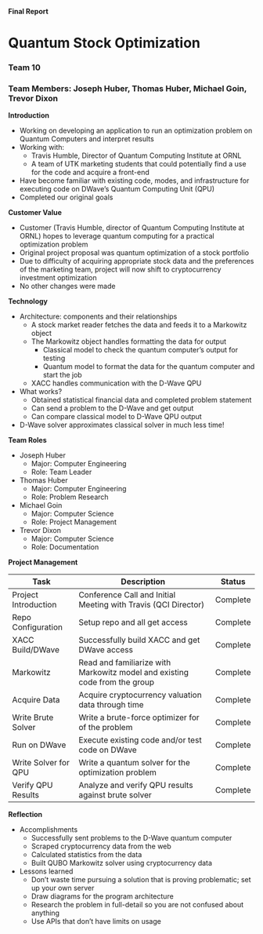 **Final Report**

# Quantum Stock Optimization
### Team 10
### Team Members: Joseph Huber, Thomas Huber, Michael Goin, Trevor Dixon

**Introduction**

- Working on developing an application to run an optimization problem on Quantum Computers and interpret results
- Working with:
  - Travis Humble, Director of Quantum Computing Institute at ORNL
  - A team of UTK marketing students that could potentially find a use for the code and acquire a front-end
- Have become familiar with existing code, modes, and infrastructure for executing code on DWave’s Quantum Computing Unit (QPU)
- Completed our original goals

**Customer Value**

- Customer (Travis Humble, director of Quantum Computing Institute at ORNL) hopes to leverage quantum computing for a practical optimization problem
- Original project proposal was quantum optimization of a stock portfolio 
- Due to difficulty of acquiring appropriate stock data and the preferences of the marketing team, project will now shift to cryptocurrency investment optimization
- No other changes were made

**Technology**

- Architecture: components and their relationships
  - A stock market reader fetches the data and feeds it to a Markowitz object
  - The Markowitz object handles formatting the data for output
    - Classical model to check the quantum computer’s output for testing
    - Quantum model to format the data for the quantum computer and start the job
  - XACC handles communication with the D-Wave QPU
- What works?
  - Obtained statistical financial data and completed problem statement
  - Can send a problem to the D-Wave and get output
  - Can compare classical model to D-Wave QPU output
- D-Wave solver approximates classical solver in much less time!

  
**Team Roles**

- Joseph Huber
  - Major: Computer Engineering
  - Role: Team Leader
- Thomas Huber
  - Major: Computer Engineering
  - Role: Problem Research
- Michael Goin
  - Major: Computer Science
  - Role: Project Management
- Trevor Dixon
  - Major: Computer Science
  - Role: Documentation

**Project Management**

| Task                 | Description                                                                | Status      |
|----------------------|----------------------------------------------------------------------------|-------------|
| Project Introduction | Conference Call and Initial Meeting with Travis (QCI Director)             | Complete    |
| Repo Configuration   | Setup repo and all get access                                              | Complete    |
| XACC Build/DWave     | Successfully build XACC and get DWave access                               | Complete    |
| Markowitz            | Read and familiarize with Markowitz model and existing code from the group | Complete    |
| Acquire Data         | Acquire cryptocurrency valuation data through time                         | Complete    |
| Write Brute Solver   | Write a brute-force optimizer for of the problem                           | Complete    |
| Run on DWave         | Execute existing code and/or test code on DWave                            | Complete    |
| Write Solver for QPU | Write a quantum solver for the optimization problem                        | Complete    |
| Verify QPU Results   | Analyze and verify QPU results against brute solver                        | Complete    |

**Reflection**

- Accomplishments
  - Successfully sent problems to the D-Wave quantum computer
  - Scraped cryptocurrency data from the web
  - Calculated statistics from the data
  - Built QUBO Markowitz solver using cryptocurrency data
- Lessons learned
  - Don’t waste time pursuing a solution that is proving problematic; set up your own server
  - Draw diagrams for the program architecture
  - Research the problem in full-detail so you are not confused about anything
  - Use APIs that don’t have limits on usage
